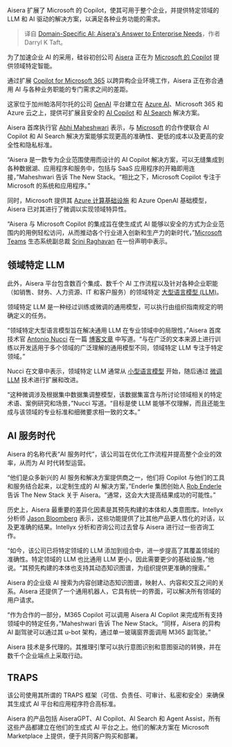 
<!--
title: 领域特定AI：Aisera对企业需求的答案
cover: https://cdn.thenewstack.io/media/2024/09/62164c85-rodion-kutsaiev-wygrd0_ilse-unsplash-1.jpg
-->

Aisera 扩展了 Microsoft 的 Copilot，使其可用于整个企业，并提供特定领域的 LLM 和 AI 驱动的解决方案，以满足各种业务功能的需求。

> 译自 [Domain-Specific AI: Aisera's Answer to Enterprise Needs](https://thenewstack.io/domain-specific-ai-aiseras-answer-to-enterprise-needs/)，作者 Darryl K Taft。

为了加速企业 AI 的采用，硅谷初创公司 [Aisera](https://aisera.com/) 正在为 [Microsoft 的 Copilot](https://thenewstack.io/microsoft-copilot-for-azure-managing-cloud-ops-through-chat/) 提供领域特定智能。

通过扩展 [Copilot for Microsoft 365](https://www.microsoft.com/en-us/microsoft-365/enterprise/copilot-for-microsoft-365) 以跨异构企业环境工作，Aisera 正在弥合通用 AI 与各种业务职能的专门需求之间的差距。

这家位于加州帕洛阿尔托的公司 [GenAI](https://thenewstack.io/generative-ai-in-2023-genai-tools-became-table-stakes/) 平台建立在 [Azure AI](https://thenewstack.io/generative-ai-cloud-services-aws-azure-or-google-cloud/)、Microsoft 365 和 Azure 云之上，提供可扩展且安全的 [AI Copilot](https://aisera.com/products/ai-copilot/) 和 [AI Search](https://aisera.com/products/ai-search/) 解决方案。

Aisera 首席执行官 [Abhi Maheshwari](https://www.linkedin.com/in/abhi-maheshwari-3742b96/) 表示，与 [Microsoft](https://news.microsoft.com/?utm_content=inline+mention) 的合作使联合 AI Copilot 和 AI Search 解决方案能够实现更高的准确性、更低的成本以及更高的安全性和隐私标准。

“Aisera 是一款专为企业范围使用而设计的 AI Copilot 解决方案，可以无缝集成到各种数据湖、应用程序和服务中，包括与 SaaS 应用程序的开箱即用连接，”Maheshwari 告诉 The New Stack。“相比之下，Microsoft Copilot 专注于 Microsoft 的系统和应用程序。”

同时，Microsoft 提供其 [Azure 计算基础设施](https://thenewstack.io/microsoft-linux-is-the-top-operating-system-on-azure-today/) 和 Azure OpenAI 基础模型，Aisera 已对其进行了微调以实现领域特异性。

“Aisera 与 Microsoft Copilot 的集成旨在使生成式 AI 能够以安全的方式为企业范围内的用例轻松访问，从而推动各个行业进入创新和生产力的新时代，”[Microsoft Teams](https://thenewstack.io/best-of-breed-or-platform-first-microsoft-teams-gains-on-slack/) 生态系统副总裁 [Srini Raghavan](https://www.linkedin.com/in/srini-raghavan/) 在一份声明中表示。

## 领域特定 LLM

此外，Aisera 平台包含数百个集成、数千个 AI 工作流程以及针对各种企业职能（如销售、财务、人力资源、IT 和客户服务）的领域特定 [大型语言模型 (LLM)](https://thenewstack.io/llm/)。

领域特定 LLM 是一种经过训练或微调的通用模型，可以执行由组织指南规定的明确定义的任务。

“领域特定大型语言模型旨在解决通用 LLM 在专业领域中的局限性，”Aisera 首席技术官 [Antonio Nucci](https://www.linkedin.com/in/antonio-nucci-phd-aa6b70116/) 在一篇 [博客文章](https://aisera.com/blog/domain-specific-llm/) 中写道。“与在广泛的文本来源上进行训练以开发适用于多个领域的广泛理解的通用模型不同，领域特定 LLM 专注于特定领域。”

Nucci 在文章中表示，领域特定 LLM 通常从 [小型语言模型](https://aisera.com/blog/small-language-models/) 开始，随后通过 [微调 LLM](https://aisera.com/blog/fine-tuning-llms/) 技术进行扩展和改进。

“这种微调涉及根据集中数据集调整模型，该数据集富含与所讨论领域相关的特定术语、案例研究和场景，”Nucci 写道。“目标是使 LLM 能够不仅理解，而且还能生成与该领域的专业标准和细微要求相一致的文本。”

## AI 服务时代

Aisera 的名称代表“AI 服务时代”，该公司旨在优化工作流程并提高整个企业的效率，从而为 AI 时代转型运营。

“他们是众多新兴的 AI 服务和解决方案提供商之一，他们将 Copilot 与他们的工具和服务结合起来，以定制生成的 AI 解决方案，”Enderle 集团创始人 [Rob Enderle](https://www.linkedin.com/in/rob-enderle-03729/) 告诉 The New Stack 关于 Aisera。“通常，这会大大提高结果成功的可能性。”

历史上，Aisera 最重要的差异化因素是其预先构建的本体和人类意图库。Intellyx 分析师 [Jason Bloomberg](https://www.linkedin.com/in/jasonbloomberg/?originalSubdomain=nl) 表示，这些功能提供了比其他产品更人性化的对话，以及更准确的结果。Intellyx 分析和咨询公司过去曾与 Aisera 进行过一些咨询工作。

“如今，该公司已将特定领域的 LLM 添加到组合中，进一步提高了其覆盖领域的准确性。特定领域的 LLM 也比通用 LLM 更小，因此需要更少的基础设施，”他说。“其预先构建的本体也支持其动态知识图谱，为组织提供更准确的搜索。”

Aisera 的企业级 AI 搜索为内容创建动态知识图谱，映射人、内容和交互之间的关系。Aisera 还提供了一个通用机器人，它具有统一的界面，可以解决所有领域的用户请求。

“作为合作的一部分，M365 Copilot 可以调用 Aisera AI Copilot 来完成所有支持领域中的特定任务，”Maheshwari 告诉 The New Stack。“同样，Aisera 的异构 AI 副驾驶可以通过其 u-bot 架构，通过单一玻璃窗界面调用 M365 副驾驶。”

Aisera 技术是多代理的。其推理引擎可以执行意图识别和意图驱动的转换，并在数千个企业端点上采取行动。

## TRAPS

该公司使用其所谓的 TRAPS 框架（可信、负责任、可审计、私密和安全）来确保其生成式 AI 平台和应用程序符合高标准。

Aisera 的产品包括 AiseraGPT、AI Copilot、AI Search 和 Agent Assist，所有这些产品都建立在他们的生成式 AI 平台之上。他们的解决方案在 Microsoft Marketplace 上提供，便于共同客户购买和部署。
